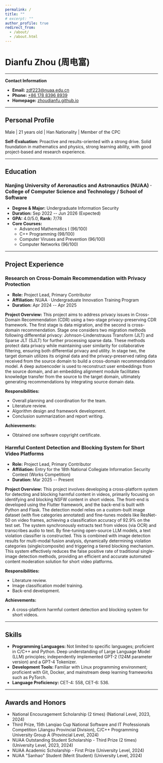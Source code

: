 ```yaml
---
permalink: /
title: ""
# excerpt: ""
author_profile: true
redirect_from: 
  - /about/
  - /about.html
---
```


# Dianfu Zhou (周电富)



---

**Contact Information**

*   **Email:** [zdf223@nuaa.edu.cn](mailto:zdf223@nuaa.edu.cn)
*   **Phone:** [+86 178 8396 8939](tel:+8617883968939)
*   **Homepage:** [zhoudianfu.github.io](https://zhoudianfu.github.io/)

---

## Personal Profile

Male | 21 years old | Han Nationality | Member of the CPC

**Self-Evaluation:** Proactive and results-oriented with a strong drive. Solid foundation in mathematics and physics, strong learning ability, with good project-based and research experience.

---

## Education
### Nanjing University of Aeronautics and Astronautics (NUAA) · College of Computer Science and Technology / School of Software

*   **Degree & Major:** Undergraduate    Information Security
*   **Duration:** Sep 2022 -- Jun 2026 (Expected)
*   **GPA:** 4.0/5.0, **Rank:** 7/78
*   **Core Courses:**
    *   Advanced Mathematics I (96/100)
    *   C++ Programming (98/100)
    *   Computer Viruses and Prevention (96/100)
    *   Computer Networks (96/100)

---

## Project Experience
### Research on Cross-Domain Recommendation with Privacy Protection

*   **Role:** Project Lead, Primary Contributor
*   **Affiliation:** NUAA · Undergraduate Innovation Training Program
*   **Duration:** Apr 2024 -- Apr 2025

**Project Overview:**
This project aims to address privacy issues in Cross-Domain Recommendation (CDR) using a two-stage privacy-preserving CDR framework. The first stage is data migration, and the second is cross-domain recommendation. Stage one considers two migration methods following differential privacy: Johnson-Lindenstrauss Transform (JLT) and Sparse JLT (SJLT) for further processing sparse data. These methods protect data privacy while maintaining user similarity for collaborative filtering, ensuring both differential privacy and utility. In stage two, the target domain utilizes its original data and the privacy-preserved rating data received from the source domain to build a cross-domain recommendation model. A deep autoencoder is used to reconstruct user embeddings from the source domain, and an embedding alignment module facilitates knowledge transfer from the source to the target domain, ultimately generating recommendations by integrating source domain data.

**Responsibilities:**

*   Overall planning and coordination for the team.
*   Literature review.
*   Algorithm design and framework development.
*   Conclusion summarization and report writing.

**Achievements:**

*   Obtained one software copyright certificate.

### Harmful Content Detection and Blocking System for Short Video Platforms

*   **Role:** Project Lead, Primary Contributor
*   **Affiliation:** Entry for the 18th National Collegiate Information Security Contest (Works Competition)
*   **Duration:** Mar 2025 -- Present

**Project Overview:**
This project involves developing a cross-platform system for detecting and blocking harmful content in videos, primarily focusing on identifying and blocking NSFW content in short videos. The front-end is developed using the Flutter framework, and the back-end is built with Python and Flask. The detection model relies on a custom-built image dataset (with five categories annotated) and fine-tunes models like ResNet-50 on video frames, achieving a classification accuracy of 92.9% on the test set. The system synchronously extracts text from videos (via OCR) and transcribes audio to text. By fine-tuning open-source LLM models, a text violation classifier is constructed. This is combined with image detection results for multi-modal fusion analysis, dynamically determining violation categories (single/composite) and triggering a tiered blocking mechanism. This system effectively reduces the false positive rate of traditional single-image detection methods, providing an efficient and accurate automated content moderation solution for short video platforms.

**Responsibilities:**

*   Literature review.
*   Image classification model training.
*   Back-end development.

**Achievements:**

*   A cross-platform harmful content detection and blocking system for short videos.

---

## Skills

*   **Programming Languages:** Not limited to specific languages; proficient in C/C++ and Python. Deep understanding of Large Language Model (LLM) principles; independently implemented GPT-2 (124M parameter version) and a GPT-4 Tokenizer.
*   **Development Tools:** Familiar with Linux programming environment; proficient with Git, Docker, and mainstream deep learning frameworks such as PyTorch.
*   **Language Proficiency:** CET-4: 558, CET-6: 536.

---

## Awards and Honors

*   National Encouragement Scholarship (2 times) (National Level, 2023, 2024)
*   Third Prize, 15th Lanqiao Cup National Software and IT Professionals Competition (Jiangsu Provincial Division), C/C++ Programming University Group A (Provincial Level, 2024)
*   NUAA Outstanding Student Scholarship - Third Prize (2 times) (University Level, 2023, 2024)
*   NUAA Academic Scholarship - First Prize (University Level, 2024)
*   NUAA "Sanhao" Student (Merit Student) (University Level, 2024)
